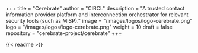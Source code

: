 +++
title = "Cerebrate"
author = "CIRCL"
description = "A trusted contact information provider platform and interconnection orchestrator for relevant security tools (such as MISP)."
image = "/images/logos/logo-cerebrate.png"
logo = "/images/logos/logo-cerebrate.png"
weight = 10
draft = false
repository = "cerebrate-project/cerebrate"
+++

{{< readme >}}

